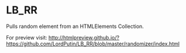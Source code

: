 # LB_RR
Pulls random element from an HTMLElements Collection.

For preview visit: http://htmlpreview.github.io/?https://github.com/LordPutin/LB_RR/blob/master/randomizer/index.html
